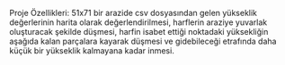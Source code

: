 Proje Özellikleri:
51x71 bir arazide csv dosyasından gelen yükseklik değerlerinin harita olarak değerlendirilmesi, harflerin araziye yuvarlak oluşturacak şekilde düşmesi, harfin isabet ettiği noktadaki yüksekliğin aşağıda kalan parçalara kayarak düşmesi ve gidebileceği etrafında daha küçük bir yükseklik kalmayana kadar inmesi.
